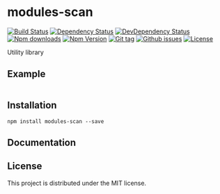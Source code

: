 # modules-scan

[![Build Status](https://travis-ci.org/stfsy/modules-scan.svg)](https://travis-ci.org/stfsy/modules-scan)
[![Dependency Status](https://img.shields.io/david/stfsy/modules-scan.svg)](https://github.com/stfsy/modules-scan/blob/master/package.json)
[![DevDependency Status](https://img.shields.io/david/dev/stfsy/modules-scan.svg)](https://github.com/stfsy/modules-scan/blob/master/package.json)
[![Npm downloads](https://img.shields.io/npm/dm/modules-scan.svg)](https://www.npmjs.com/package/modules-scan)
[![Npm Version](https://img.shields.io/npm/v/modules-scan.svg)](https://www.npmjs.com/package/modules-scan)
[![Git tag](https://img.shields.io/github/tag/stfsy/modules-scan.svg)](https://github.com/stfsy/modules-scan/releases)
[![Github issues](https://img.shields.io/github/issues/stfsy/modules-scan.svg)](https://github.com/stfsy/modules-scan/issues)
[![License](https://img.shields.io/npm/l/modules-scan.svg)](https://github.com/stfsy/modules-scan/blob/master/LICENSE)

Utility library

## Example

```js

```

## Installation

```
npm install modules-scan --save
```

## Documentation

## License

This project is distributed under the MIT license.